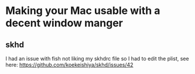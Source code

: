 # Making your Mac usable with a decent window manger


## skhd

I had an issue with fish not liking my skhdrc file so I had to edit the plist,
see here: https://github.com/koekeishiya/skhd/issues/42
